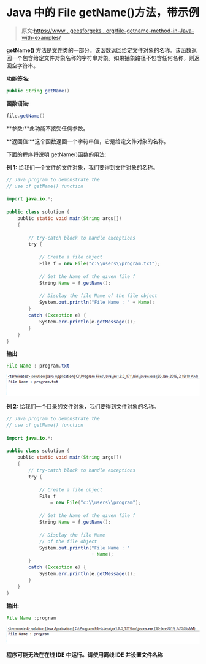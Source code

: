# Java 中的 File getName()方法，带示例

> 原文:[https://www . geesforgeks . org/file-getname-method-in-Java-with-examples/](https://www.geeksforgeeks.org/file-getname-method-in-java-with-examples/)

**getName()** 方法是[文件](https://www.geeksforgeeks.org/File-class-in-java/)类的一部分。该函数返回给定文件对象的名称。该函数返回一个包含给定文件对象名称的字符串对象。如果抽象路径不包含任何名称，则返回空字符串。

**功能签名:**

```java
public String getName()
```

**函数语法:**

```java
file.getName()
```

**参数:**此功能不接受任何参数。

**返回值:**这个函数返回一个字符串值，它是给定文件对象的名称。

下面的程序将说明 getName()函数的用法:

**例 1:** 给我们一个文件的文件对象，我们要得到文件对象的名称。

```java
// Java program to demonstrate the
// use of getName() function

import java.io.*;

public class solution {
    public static void main(String args[])
    {

        // try-catch block to handle exceptions
        try {

            // Create a file object
            File f = new File("c:\\users\\program.txt");

            // Get the Name of the given file f
            String Name = f.getName();

            // Display the file Name of the file object
            System.out.println("File Name : " + Name);
        }
        catch (Exception e) {
            System.err.println(e.getMessage());
        }
    }
}
```

**输出:**

```java
File Name : program.txt

```

![](img/76c64e1f25e0624a88b8de936b9fe4f1.png)

**例 2:** 给我们一个目录的文件对象，我们要得到文件对象的名称。

```java
// Java program to demonstrate the
// use of getName() function

import java.io.*;

public class solution {
    public static void main(String args[])
    {
        // try-catch block to handle exceptions
        try {

            // Create a file object
            File f
                = new File("c:\\users\\program");

            // Get the Name of the given file f
            String Name = f.getName();

            // Display the file Name
            // of the file object
            System.out.println("File Name : "
                               + Name);
        }
        catch (Exception e) {
            System.err.println(e.getMessage());
        }
    }
}
```

**输出:**

```java
File Name :program

```

![](img/b94948f56081203b633c04c379225e78.png)

**程序可能无法在在线 IDE 中运行。请使用离线 IDE 并设置文件名称**